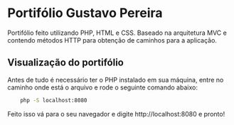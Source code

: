 
# Portifólio Gustavo Pereira

Portifólio feito utilizando PHP, HTML e CSS. Baseado na arquitetura MVC e contendo métodos HTTP para obtenção de caminhos para a aplicação.




## Visualização do portifólio

Antes de tudo é necessário ter o PHP instalado em sua máquina, entre no caminho onde está o arquivo e rode o seguinte comando abaixo: 

```bash
    php -S localhost:8080
```

Feito isso vá para o seu navegador e digite http://localhost:8080 e pronto!

